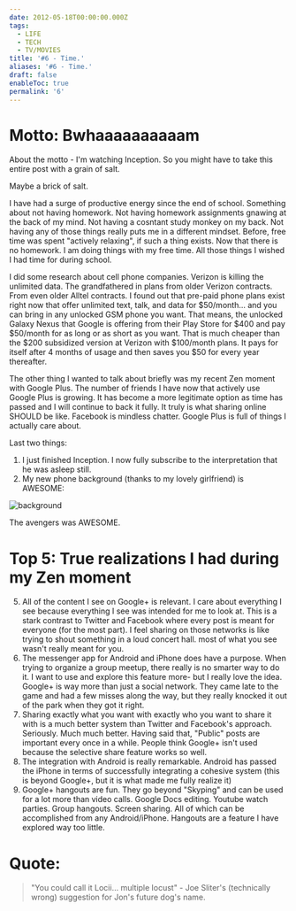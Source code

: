 ```yaml
---
date: 2012-05-18T00:00:00.000Z
tags:
  - LIFE
  - TECH
  - TV/MOVIES
title: '#6 - Time.'
aliases: '#6 - Time.'
draft: false
enableToc: true
permalink: '6'
---
```



 
# Motto: Bwhaaaaaaaaaam

About the motto - I'm watching Inception. So you might have to take this entire post with a grain of salt. 

Maybe a brick of salt.

I have had a surge of productive energy since the end of school. Something about not having homework. Not having homework assignments gnawing at the back of my mind. Not having a cosntant study monkey on my back. Not having any of those things really puts me in a different mindset. Before, free time was spent "actively relaxing", if such a thing exists. Now that there is no homework. I am doing things with my free time. All those things I wished I had time for during school.

I did some research about cell phone companies. Verizon is killing the unlimited data. The grandfathered in plans from older Verizon contracts. From even older Alltel contracts. I found out that pre-paid phone plans exist right now that offer unlimited text, talk, and data for $50/month... and you can bring in any unlocked GSM phone you want. That means, the unlocked Galaxy Nexus that Google is offering from their Play Store for $400 and pay $50/month for as long or as short as you want. That is much cheaper than the $200 subsidized version at Verizon with $100/month plans. It pays for itself after 4 months of usage and then saves you $50 for every year thereafter.

The other thing I wanted to talk about briefly was my recent Zen moment with Google Plus. The number of friends I have now that actively use Google Plus is growing. It has become a more legitimate option as time has passed and I will continue to back it fully. It truly is what sharing online SHOULD be like. Facebook is mindless chatter. Google Plus is full of things I actually care about. 

Last two things:
1. I just finished Inception. I now fully subscribe to the interpretation that he was asleep still.
2. My new phone background (thanks to my lovely girlfriend) is AWESOME:

![background](assets/6-1.jpg)

The avengers was AWESOME.

# Top 5: True realizations I had during my Zen moment
5. All of the content I see on Google+ is relevant. I care about everything I see because everything I see was intended for me to look at. This is a stark contrast to Twitter and Facebook where every post is meant for everyone (for the most part). I feel sharing on those networks is like trying to shout something in a loud concert hall. most of what you see wasn't really meant for you.
4. The messenger app for Android and iPhone does have a purpose. When trying to organize a group meetup, there really is no smarter way to do it. I want to use and explore this feature more- but I really love the idea. Google+ is way more than just a social network. They came late to the game and had a few misses along the way, but they really knocked it out of the park when they got it right.
3. Sharing exactly what you want with exactly who you want to share it with is a much better system than Twitter and Facebook's approach. Seriously. Much much better. Having said that, "Public" posts are important every once in a while. People think Google+ isn't used because the selective share feature works so well.
2. The integration with Android is really remarkable. Android has passed the iPhone in terms of successfully integrating a cohesive system (this is beyond Google+, but it is what made me fully realize it)
1. Google+ hangouts are fun. They go beyond "Skyping" and can be used for a lot more than video calls. Google Docs editing. Youtube watch parties. Group hangouts. Screen sharing. All of which can be accomplished from any Android/iPhone. Hangouts are a feature I have explored way too little.

# Quote:
> "You could call it Locii... multiple locust" - Joe Sliter's (technically wrong) suggestion for Jon's future dog's name.
